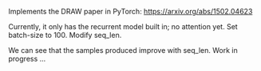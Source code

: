 Implements the DRAW paper in PyTorch:
https://arxiv.org/abs/1502.04623

Currently, it only has the recurrent model built in; no attention yet.
Set batch-size to 100.
Modify seq_len.

We can see that the samples produced improve with seq_len. Work in progress ...